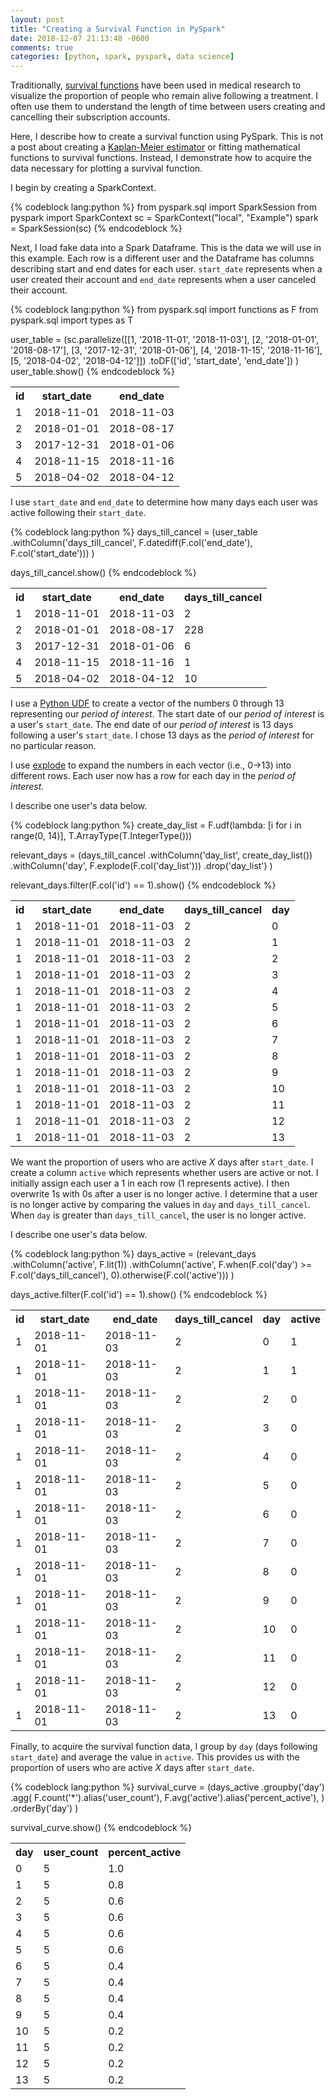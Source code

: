 ```yaml
---
layout: post
title: "Creating a Survival Function in PySpark"
date: 2018-12-07 21:13:48 -0600
comments: true
categories: [python, spark, pyspark, data science]
---
```


Traditionally, [survival functions](https://en.wikipedia.org/wiki/Survival_function) have been used in medical research to visualize the proportion of people who remain alive following a treatment. I often use them to understand the length of time between users creating and cancelling their subscription accounts.

Here, I describe how to create a survival function using PySpark. This is not a post about creating a [Kaplan-Meier estimator](https://en.wikipedia.org/wiki/Kaplan%E2%80%93Meier_estimator) or fitting mathematical functions to survival functions. Instead, I demonstrate how to acquire the data necessary for plotting a survival function.

I begin by creating a SparkContext.

{% codeblock lang:python %}
from pyspark.sql import SparkSession
from pyspark import SparkContext
sc = SparkContext("local", "Example")
spark = SparkSession(sc)
{% endcodeblock %}

Next, I load fake data into a Spark Dataframe. This is the data we will use in this example. Each row is a different user and the Dataframe has columns describing start and end dates for each user. <code>start_date</code> represents when a user created their account and <code>end_date</code> represents when a user canceled their account.

{% codeblock lang:python %}
from pyspark.sql import functions as F
from pyspark.sql import types as T

user_table = (sc.parallelize([[1, '2018-11-01', '2018-11-03'],
                              [2, '2018-01-01', '2018-08-17'],
                              [3, '2017-12-31', '2018-01-06'],
                              [4, '2018-11-15', '2018-11-16'],
                              [5, '2018-04-02', '2018-04-12']])
              .toDF(['id', 'start_date', 'end_date'])
             )
user_table.show()
{% endcodeblock %}

<table style="width:100%">
 <tr>
   <th>id</th>
   <th>start_date</th>
   <th>end_date</th>
 </tr>
 <tr>
   <td>1</td>
   <td>2018-11-01</td>
   <td>2018-11-03</td>
 </tr>
 <tr>
   <td>2</td>
   <td>2018-01-01</td>
   <td>2018-08-17</td>
 </tr>
 <tr>
   <td>3</td>
   <td>2017-12-31</td>
   <td>2018-01-06</td>
 </tr>
 <tr>
   <td>4</td>
   <td>2018-11-15</td>
   <td>2018-11-16</td>
 </tr>
 <tr>
   <td>5</td>
   <td>2018-04-02</td>
   <td>2018-04-12</td>
 </tr>
</table>

I use <code>start_date</code> and <code>end_date</code> to determine how many days each user was active following their <code>start_date</code>.

{% codeblock lang:python %}
days_till_cancel = (user_table
                    .withColumn('days_till_cancel', F.datediff(F.col('end_date'), F.col('start_date')))
                   )

days_till_cancel.show()
{% endcodeblock %}

<table style="width:100%">
 <tr>
   <th>id</th>
   <th>start_date</th>
   <th>end_date</th>
   <th>days_till_cancel</th>
 </tr>
 <tr>
   <td>1</td>
   <td>2018-11-01</td>
   <td>2018-11-03</td>
   <td>2</td>
 </tr>
 <tr>
   <td>2</td>
   <td>2018-01-01</td>
   <td>2018-08-17</td>
   <td>228</td>
 </tr>
 <tr>
   <td>3</td>
   <td>2017-12-31</td>
   <td>2018-01-06</td>
   <td>6</td>
 </tr>
 <tr>
   <td>4</td>
   <td>2018-11-15</td>
   <td>2018-11-16</td>
   <td>1</td>
 </tr>
 <tr>
   <td>5</td>
   <td>2018-04-02</td>
   <td>2018-04-12</td>
   <td>10</td>
 </tr>
</table>

I use a [Python UDF](https://spark.apache.org/docs/2.3.0/api/python/pyspark.sql.html#pyspark.sql.functions.udf) to create a vector of the numbers 0 through 13 representing our *period of interest*. The start date of our *period of interest* is a user's <code>start_date</code>. The end date of our *period of interest* is 13 days following a user's <code>start_date</code>. I chose 13 days as the *period of interest* for no particular reason.

I use [explode](https://spark.apache.org/docs/2.3.0/api/python/pyspark.sql.html#pyspark.sql.functions.explode) to expand the numbers in each vector (i.e., 0->13) into different rows. Each user now has a row for each day in the *period of interest*.

I describe one user's data below.

{% codeblock lang:python %}
create_day_list = F.udf(lambda: [i for i in range(0, 14)], T.ArrayType(T.IntegerType()))

relevant_days = (days_till_cancel
                 .withColumn('day_list', create_day_list())
                 .withColumn('day', F.explode(F.col('day_list')))
                 .drop('day_list')
                )

relevant_days.filter(F.col('id') == 1).show()
{% endcodeblock %}

<table style="width:100%">
 <tr>
   <th>id</th>
   <th>start_date</th>
   <th>end_date</th>
   <th>days_till_cancel</th>
   <th>day</th>
 </tr>
 <tr>
   <td>1</td>
   <td>2018-11-01</td>
   <td>2018-11-03</td>
   <td>2</td>
   <td>0</td>
 </tr>
 <tr>
   <td>1</td>
   <td>2018-11-01</td>
   <td>2018-11-03</td>
   <td>2</td>
   <td>1</td>
 </tr>
 <tr>
   <td>1</td>
   <td>2018-11-01</td>
   <td>2018-11-03</td>
   <td>2</td>
   <td>2</td>
 </tr>
 <tr>
   <td>1</td>
   <td>2018-11-01</td>
   <td>2018-11-03</td>
   <td>2</td>
   <td>3</td>
 </tr>
 <tr>
   <td>1</td>
   <td>2018-11-01</td>
   <td>2018-11-03</td>
   <td>2</td>
   <td>4</td>
 </tr>
 <tr>
   <td>1</td>
   <td>2018-11-01</td>
   <td>2018-11-03</td>
   <td>2</td>
   <td>5</td>
 </tr>
 <tr>
   <td>1</td>
   <td>2018-11-01</td>
   <td>2018-11-03</td>
   <td>2</td>
   <td>6</td>
 </tr>
 <tr>
   <td>1</td>
   <td>2018-11-01</td>
   <td>2018-11-03</td>
   <td>2</td>
   <td>7</td>
 </tr>
 <tr>
   <td>1</td>
   <td>2018-11-01</td>
   <td>2018-11-03</td>
   <td>2</td>
   <td>8</td>
 </tr>
 <tr>
   <td>1</td>
   <td>2018-11-01</td>
   <td>2018-11-03</td>
   <td>2</td>
   <td>9</td>
 </tr>
 <tr>
   <td>1</td>
   <td>2018-11-01</td>
   <td>2018-11-03</td>
   <td>2</td>
   <td>10</td>
 </tr>
 <tr>
   <td>1</td>
   <td>2018-11-01</td>
   <td>2018-11-03</td>
   <td>2</td>
   <td>11</td>
 </tr>
 <tr>
   <td>1</td>
   <td>2018-11-01</td>
   <td>2018-11-03</td>
   <td>2</td>
   <td>12</td>
 </tr>
 <tr>
   <td>1</td>
   <td>2018-11-01</td>
   <td>2018-11-03</td>
   <td>2</td>
   <td>13</td>
 </tr>
</table>

We want the proportion of users who are active *X* days after <code>start_date</code>. I create a column <code>active</code> which represents whether users are active or not. I initially assign each user a 1 in each row (1 represents active). I then overwrite 1s with 0s after a user is no longer active. I determine that a user is no longer active by comparing the values in <code>day</code> and <code>days_till_cancel</code>. When <code>day</code> is greater than <code>days_till_cancel</code>, the user is no longer active.

I describe one user's data below.

{% codeblock lang:python %}
days_active = (relevant_days
               .withColumn('active', F.lit(1))
               .withColumn('active', F.when(F.col('day') >= F.col('days_till_cancel'), 0).otherwise(F.col('active')))
              )

days_active.filter(F.col('id') == 1).show()
{% endcodeblock %}

<table style="width:100%">
 <tr>
   <th>id</th>
   <th>start_date</th>
   <th>end_date</th>
   <th>days_till_cancel</th>
   <th>day</th>
   <th>active</th>
 </tr>
 <tr>
   <td>1</td>
   <td>2018-11-01</td>
   <td>2018-11-03</td>
   <td>2</td>
   <td>0</td>
   <td>1</td>
 </tr>
 <tr>
   <td>1</td>
   <td>2018-11-01</td>
   <td>2018-11-03</td>
   <td>2</td>
   <td>1</td>
   <td>1</td>
 </tr>
 <tr>
   <td>1</td>
   <td>2018-11-01</td>
   <td>2018-11-03</td>
   <td>2</td>
   <td>2</td>
   <td>0</td>
 </tr>
 <tr>
   <td>1</td>
   <td>2018-11-01</td>
   <td>2018-11-03</td>
   <td>2</td>
   <td>3</td>
   <td>0</td>
 </tr>
 <tr>
   <td>1</td>
   <td>2018-11-01</td>
   <td>2018-11-03</td>
   <td>2</td>
   <td>4</td>
   <td>0</td>
 </tr>
 <tr>
   <td>1</td>
   <td>2018-11-01</td>
   <td>2018-11-03</td>
   <td>2</td>
   <td>5</td>
   <td>0</td>
 </tr>
 <tr>
   <td>1</td>
   <td>2018-11-01</td>
   <td>2018-11-03</td>
   <td>2</td>
   <td>6</td>
   <td>0</td>
 </tr>
 <tr>
   <td>1</td>
   <td>2018-11-01</td>
   <td>2018-11-03</td>
   <td>2</td>
   <td>7</td>
   <td>0</td>
 </tr>
 <tr>
   <td>1</td>
   <td>2018-11-01</td>
   <td>2018-11-03</td>
   <td>2</td>
   <td>8</td>
   <td>0</td>
 </tr>
 <tr>
   <td>1</td>
   <td>2018-11-01</td>
   <td>2018-11-03</td>
   <td>2</td>
   <td>9</td>
   <td>0</td>
 </tr>
 <tr>
   <td>1</td>
   <td>2018-11-01</td>
   <td>2018-11-03</td>
   <td>2</td>
   <td>10</td>
   <td>0</td>
 </tr>
 <tr>
   <td>1</td>
   <td>2018-11-01</td>
   <td>2018-11-03</td>
   <td>2</td>
   <td>11</td>
   <td>0</td>
 </tr>
 <tr>
   <td>1</td>
   <td>2018-11-01</td>
   <td>2018-11-03</td>
   <td>2</td>
   <td>12</td>
   <td>0</td>
 </tr>
 <tr>
   <td>1</td>
   <td>2018-11-01</td>
   <td>2018-11-03</td>
   <td>2</td>
   <td>13</td>
   <td>0</td>
 </tr>
</table>

Finally, to acquire the survival function data, I group by <code>day</code> (days following <code>start_date</code>) and average the value in <code>active</code>. This provides us with the proportion of users who are active *X* days after <code>start_date</code>.

{% codeblock lang:python %}
survival_curve = (days_active
                  .groupby('day')
                  .agg(
                      F.count('*').alias('user_count'),
                      F.avg('active').alias('percent_active'),
                  )
                  .orderBy('day')
                 )

survival_curve.show()
{% endcodeblock %}

<table style="width:100%">
 <tr>
   <th>day</th>
   <th>user_count</th>
   <th>percent_active</th>
 </tr>
 <tr>
   <td>0</td>
   <td>5</td>
   <td>1.0</td>
 </tr>
 <tr>
   <td>1</td>
   <td>5</td>
   <td>0.8</td>
 </tr>
 <tr>
   <td>2</td>
   <td>5</td>
   <td>0.6</td>
 </tr>
 <tr>
   <td>3</td>
   <td>5</td>
   <td>0.6</td>
 </tr>
 <tr>
   <td>4</td>
   <td>5</td>
   <td>0.6</td>
 </tr>
 <tr>
   <td>5</td>
   <td>5</td>
   <td>0.6</td>
 </tr>
 <tr>
   <td>6</td>
   <td>5</td>
   <td>0.4</td>
 </tr>
 <tr>
   <td>7</td>
   <td>5</td>
   <td>0.4</td>
 </tr>
 <tr>
   <td>8</td>
   <td>5</td>
   <td>0.4</td>
 </tr>
 <tr>
   <td>9</td>
   <td>5</td>
   <td>0.4</td>
 </tr>
 <tr>
   <td>10</td>
   <td>5</td>
   <td>0.2</td>
 </tr>
 <tr>
   <td>11</td>
   <td>5</td>
   <td>0.2</td>
 </tr>
 <tr>
   <td>12</td>
   <td>5</td>
   <td>0.2</td>
 </tr>
 <tr>
   <td>13</td>
   <td>5</td>
   <td>0.2</td>
 </tr>
</table>
